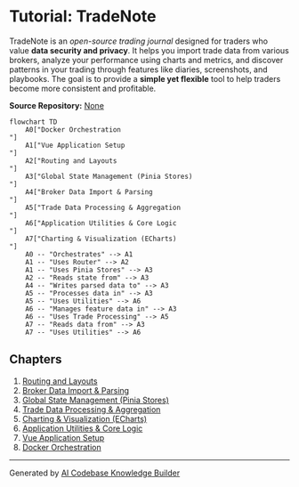 # Tutorial: TradeNote

TradeNote is an *open-source trading journal* designed for traders who value **data security and privacy**.
It helps you import trade data from various brokers, analyze your performance using charts and metrics, and discover patterns in your trading through features like diaries, screenshots, and playbooks.
The goal is to provide a **simple yet flexible** tool to help traders become more consistent and profitable.


**Source Repository:** [None](None)

```mermaid
flowchart TD
    A0["Docker Orchestration
"]
    A1["Vue Application Setup
"]
    A2["Routing and Layouts
"]
    A3["Global State Management (Pinia Stores)
"]
    A4["Broker Data Import & Parsing
"]
    A5["Trade Data Processing & Aggregation
"]
    A6["Application Utilities & Core Logic
"]
    A7["Charting & Visualization (ECharts)
"]
    A0 -- "Orchestrates" --> A1
    A1 -- "Uses Router" --> A2
    A1 -- "Uses Pinia Stores" --> A3
    A2 -- "Reads state from" --> A3
    A4 -- "Writes parsed data to" --> A3
    A5 -- "Processes data in" --> A3
    A5 -- "Uses Utilities" --> A6
    A6 -- "Manages feature data in" --> A3
    A6 -- "Uses Trade Processing" --> A5
    A7 -- "Reads data from" --> A3
    A7 -- "Uses Utilities" --> A6
```

## Chapters

1. [Routing and Layouts
](01_routing_and_layouts_.md)
2. [Broker Data Import & Parsing
](02_broker_data_import___parsing_.md)
3. [Global State Management (Pinia Stores)
](03_global_state_management__pinia_stores__.md)
4. [Trade Data Processing & Aggregation
](04_trade_data_processing___aggregation_.md)
5. [Charting & Visualization (ECharts)
](05_charting___visualization__echarts__.md)
6. [Application Utilities & Core Logic
](06_application_utilities___core_logic_.md)
7. [Vue Application Setup
](07_vue_application_setup_.md)
8. [Docker Orchestration
](08_docker_orchestration_.md)


---

Generated by [AI Codebase Knowledge Builder](https://github.com/The-Pocket/Tutorial-Codebase-Knowledge)